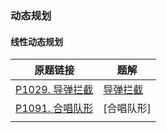 ### 动态规划



#### 线性动态规划

| 原题链接                                                  | 题解                                                         |
| --------------------------------------------------------- | ------------------------------------------------------------ |
| [P1029. 导弹拦截](https://www.luogu.com.cn/problem/P1020) | [导弹拦截](https://github.com/liver0377/algorithm/blob/main/%E6%B4%9B%E8%B0%B7/P1020.%20%E5%AF%BC%E5%BC%B9%E6%8B%A6%E6%88%AA.md) |
| [P1091. 合唱队形](https://www.luogu.com.cn/problem/P1091) | [合唱队形]                                                   |
|                                                           |                                                              |

